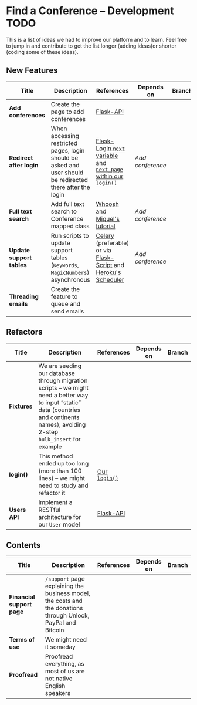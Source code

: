 # Find a Conference – Development TODO

This is a list of ideas we had to improve our platform and to learn. Feel free to jump in and contribute to get the list longer  (adding ideas)or shorter (coding some of these ideas).

## New Features

| Title | Description | References | Depends on | Branch | 
|-------|-------------|------------|------------|--------|
| **Add conferences** | Create the page to add conferences | [Flask-API](http://www.flaskapi.org/) | | |
| **Redirect after login** | When accessing restricted pages, login should be asked and user should be redirected there after the login | [Flask-Login `next` variable](https://flask-login.readthedocs.org/en/latest/#how-it-works) and [`next_page` within our `login()`](https://github.com/cuducos/findaconf/blob/master/findaconf/blueprints/site/views.py#L82) | _Add conference_ |
| **Full text search** | Add full text search to Conference mapped class | [Whoosh](https://pypi.python.org/pypi/Whoosh) and [Miguel's tutorial](http://blog.miguelgrinberg.com/post/the-flask-mega-tutorial-part-x-full-text-search) | _Add conference_ | |
| **Update support tables** | Run scripts to update support tables (`Keywords`, `MagicNumbers`) asynchronous | [Celery](https://pypi.python.org/pypi/celery/3.1.17) (preferable) or via [Flask-Script](http://flask-script.readthedocs.org/) and [Heroku's Scheduler](https://devcenter.heroku.com/articles/scheduler) | _Add conference_ | |
| **Threading emails** | Create the feature to queue and send emails | | | |

## Refactors

| Title | Description | References | Depends on | Branch | 
|-------|-------------|------------|------------|--------|
| **Fixtures** | We are seeding our database through migration scripts – we might need a better way to input “static” data (countries and continents names), avoiding 2-step `bulk_insert` for example | | | |
| **login()** | This method ended up too long (more than 100 lines) – we might need to study and refactor it | [Our `login()`](https://github.com/cuducos/findaconf/blob/master/findaconf/blueprints/site/views.py#L78)| | |
| **Users API** | Implement a RESTful architecture for our `User` model | [Flask-API](http://www.flaskapi.org/) | | |

## Contents

| Title | Description | References | Depends on | Branch | 
|-------|-------------|------------|------------|--------|
| **Financial support page** | `/support` page explaining the business model, the costs and the  donations through Unlock, PayPal and Bitcoin | | | |
| **Terms of use** | We might need it someday | | | |
| **Proofread** | Proofread everything, as most of us are not native English speakers | | | |